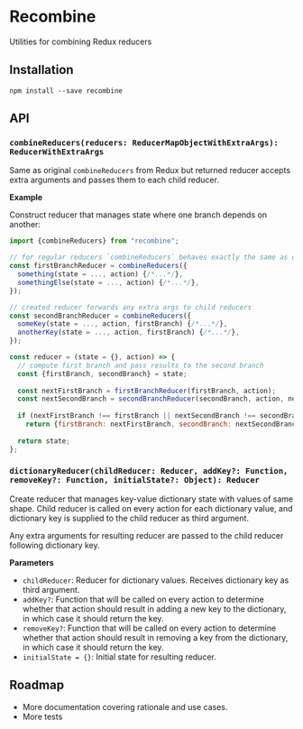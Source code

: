 # Recombine

Utilities for combining Redux reducers

## Installation

```
npm install --save recombine
```

## API

### `combineReducers(reducers: ReducerMapObjectWithExtraArgs): ReducerWithExtraArgs`

Same as original `combineReducers` from Redux but returned reducer accepts extra 
arguments and passes them to each child reducer.

**Example**

Construct reducer that manages state where one branch depends on another:

```js
import {combineReducers} from "recombine";

// for regular reducers `combineReducers` behaves exactly the same as original
const firstBranchReducer = combineReducers({
  something(state = ..., action) {/*...*/},
  somethingElse(state = ..., action) {/*...*/},
});

// created reducer forwards any extra args to child reducers
const secondBranchReducer = combineReducers({
  someKey(state = ..., action, firstBranch) {/*...*/},
  anotherKey(state = ..., action, firstBranch) {/*...*/},
});

const reducer = (state = {}, action) => {
  // compute first branch and pass results to the second branch
  const {firstBranch, secondBranch} = state;
  
  const nextFirstBranch = firstBranchReducer(firstBranch, action);
  const nextSecondBranch = secondBranchReducer(secondBranch, action, nextFirstBranch);
  
  if (nextFirstBranch !== firstBranch || nextSecondBranch !== secondBranch)
    return {firstBranch: nextFirstBranch, secondBranch: nextSecondBranch};
  
  return state;
};
```

### `dictionaryReducer(childReducer: Reducer, addKey?: Function, removeKey?: Function, initialState?: Object): Reducer`

Create reducer that manages key-value dictionary state with values of same 
shape. Child reducer is called on every action for each dictionary value, and 
dictionary key is supplied to the child reducer as third argument.

Any extra arguments for resulting reducer are passed to the child reducer 
following dictionary key.

**Parameters**

* `childReducer`:   Reducer for dictionary values. Receives dictionary key as 
                    third argument.
* `addKey?`:        Function that will be called on every action to determine 
                    whether that action should result in adding a new key to the 
                    dictionary, in which case it should return the key.
* `removeKey?`:     Function that will be called on every action to determine
                    whether that action should result in removing a key from the 
                    dictionary, in which case it should return the key.
* `initialState = {}`: Initial state for resulting reducer.

## Roadmap

* More documentation covering rationale and use cases.
* More tests